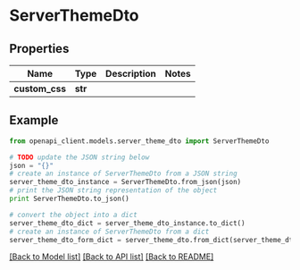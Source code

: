 # ServerThemeDto


## Properties

Name | Type | Description | Notes
------------ | ------------- | ------------- | -------------
**custom_css** | **str** |  | 

## Example

```python
from openapi_client.models.server_theme_dto import ServerThemeDto

# TODO update the JSON string below
json = "{}"
# create an instance of ServerThemeDto from a JSON string
server_theme_dto_instance = ServerThemeDto.from_json(json)
# print the JSON string representation of the object
print ServerThemeDto.to_json()

# convert the object into a dict
server_theme_dto_dict = server_theme_dto_instance.to_dict()
# create an instance of ServerThemeDto from a dict
server_theme_dto_form_dict = server_theme_dto.from_dict(server_theme_dto_dict)
```
[[Back to Model list]](../README.md#documentation-for-models) [[Back to API list]](../README.md#documentation-for-api-endpoints) [[Back to README]](../README.md)


